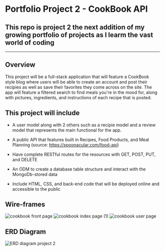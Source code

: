 # Portfolio Project 2 - CookBook API

## This repo is project 2 the next addition of my growing portfolio of projects as I learm the vast world of coding
--------------------------------------------------

## Overview 

This project will be a full-stack application that will feature a CookBook style blog where users will be able to create an account and post their recipies as well as save their favorites they come across on the site. The app will feature a filtered search to find meals you're in the mood for, along with pictures, ingredients, and instructions of each recipe that is posted.



## This project will include
* A user model along with 2 others such as a recipie model and a review model that represents the main functional for the app.

* A public API that features built in Recipes, Food Products, and Meal Planning (source: https://spoonacular.com/food-api)

* Have complete RESTful routes for the resources with GET, POST, PUT, and DELETE

* An ODM to create a database table structure and interact with the MongoDb-stored data

* Include HTML, CSS, and back-end code that will be deployed online and accessible to the public


## Wire-frames

![cookbook front page](https://user-images.githubusercontent.com/104868823/173106928-a735a790-8420-4f31-907e-5a2fae6f9b26.png)
![cookbook index page (1)](https://user-images.githubusercontent.com/104868823/173118777-c6d5c121-74f8-4a42-8aed-8f45c7545e7a.png)
![cookbook user page](https://user-images.githubusercontent.com/104868823/173106953-e257e23c-7bcb-4a60-9c33-519cb8f90c68.png)

## ERD Diagram

![ERD diagram project 2](https://user-images.githubusercontent.com/104868823/173133572-34e8d34c-49e2-4a14-a1a1-bea5ed9f35dc.png)


